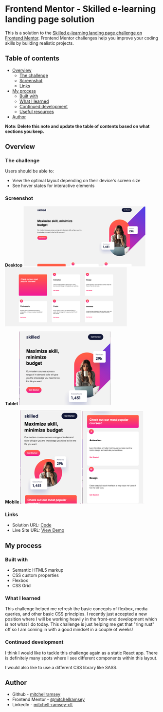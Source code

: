 # Frontend Mentor - Skilled e-learning landing page solution

This is a solution to the [Skilled e-learning landing page challenge on Frontend Mentor](https://www.frontendmentor.io/challenges/skilled-elearning-landing-page-S1ObDrZ8q). Frontend Mentor challenges help you improve your coding skills by building realistic projects.

## Table of contents

- [Overview](#overview)
  - [The challenge](#the-challenge)
  - [Screenshot](#screenshot)
  - [Links](#links)
- [My process](#my-process)
  - [Built with](#built-with)
  - [What I learned](#what-i-learned)
  - [Continued development](#continued-development)
  - [Useful resources](#useful-resources)
- [Author](#author)

**Note: Delete this note and update the table of contents based on what sections you keep.**

## Overview

### The challenge

Users should be able to:

- View the optimal layout depending on their device's screen size
- See hover states for interactive elements

### Screenshot

**Desktop**
<img src="./assets/screenshots/desktop.png" width="400px" />
<img src="./assets/screenshots/desktop_mid.png" width="400px" />

**Tablet**
<img src="./assets/screenshots/tablet_top.png" width="300px" />
<img src="./assets/screenshots/tablet_mid.png" width="00px" />

**Mobile**
<img src="./assets/screenshots/mobile.png" width="200px" />
<img src="./assets/screenshots/mobile_mid.png" width="200px" />

### Links

- Solution URL: [Code](https://github.com/mitchellramsey/skilled-elearning-landing-page)
- Live Site URL: [View Demo](https://mitchellramsey.github.io/skilled-elearning-landing-page/)

## My process

### Built with

- Semantic HTML5 markup
- CSS custom properties
- Flexbox
- CSS Grid

### What I learned

This challenge helped me refresh the basic concepts of flexbox, media queries, and other basic CSS principles. I recently just accepted a new position where I will be working heavily in the front-end development which is not what I do today. This challenge is just helping me get that "ring rust" off so I am coming in with a good mindset in a couple of weeks!

### Continued development

I think I would like to tackle this challenge again as a static React app. There is definitely many spots where I see different components within this layout. 

I would also like to use a different CSS library like SASS.

## Author

- Github - [mitchellramsey](https://github.com/mitchellramsey)
- Frontend Mentor - [@mitchellramsey](https://www.frontendmentor.io/profile/mitchellramsey)
- LinkedIn - [mitchell-ramsey-clt](https://www.linkedin.com/in/mitchell-ramsey-clt/)

